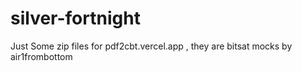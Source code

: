 # silver-fortnight
Just Some zip files for pdf2cbt.vercel.app , they are bitsat mocks by air1frombottom 
